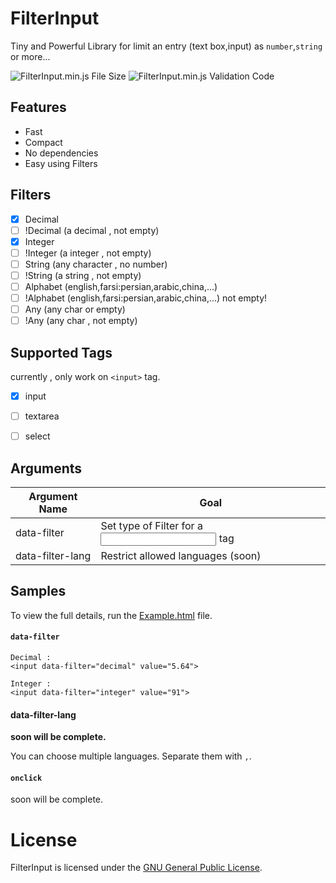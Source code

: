 # FilterInput
Tiny and Powerful Library for limit an entry (text box,input) as `number`,`string` or more...

![FilterInput.min.js File Size](https://img.shields.io/badge/Compressed%20Size-1%3KB-blue.svg) ![FilterInput.min.js Validation Code](https://img.shields.io/badge/Validation%20Code-Check-green.svg)


## Features 

  - Fast
  - Compact
  - No dependencies
  - Easy using Filters


## Filters

  - [x] Decimal
  - [ ] !Decimal (a decimal , not empty)
  - [x] Integer
  - [ ] !Integer (a integer , not empty)
  - [ ] String (any character , no number)
  - [ ] !String (a string , not empty)
  - [ ] Alphabet (english,farsi:persian,arabic,china,...)
  - [ ] !Alphabet (english,farsi:persian,arabic,china,...) not empty!
  - [ ] Any (any char or empty)
  - [ ] !Any (any char , not empty)

## Supported Tags

currently , only work on `<input>` tag.

  - [x] input
  - [ ] textarea
  - [ ] select
  


## Arguments 

| Argument Name  | Goal |
| ------------- | ------------- |
| data-filter  	| Set type of Filter for a <input> tag |
| data-filter-lang  	| Restrict allowed languages (soon) |


## Samples

To view the full details, run the [Example.html](https://github.com/BaseMax/FilterInputJs/blob/master/Example.html) file.

#### `data-filter`

```
Decimal : 
<input data-filter="decimal" value="5.64">
```

```
Integer :
<input data-filter="integer" value="91">
```

#### data-filter-lang

__soon will be complete.__

You can choose multiple languages.
Separate them with `,`.


#### `onclick`

soon will be complete.

# License

FilterInput is licensed under the [GNU General Public License](https://github.com/BaseMax/FilterInputJs/blob/master/LICENSE).

